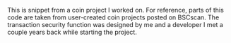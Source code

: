 This is snippet from a coin project I worked on. For reference, parts of this code are taken from user-created coin projects posted on BSCscan. The transaction security function was designed by me and a developer I met a couple years back while starting the project.
